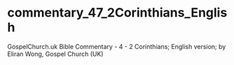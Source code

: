 # commentary_47_2Corinthians_English
GospelChurch.uk Bible Commentary - 4 - 2 Corinthians; English version; by Eliran Wong, Gospel Church (UK)
